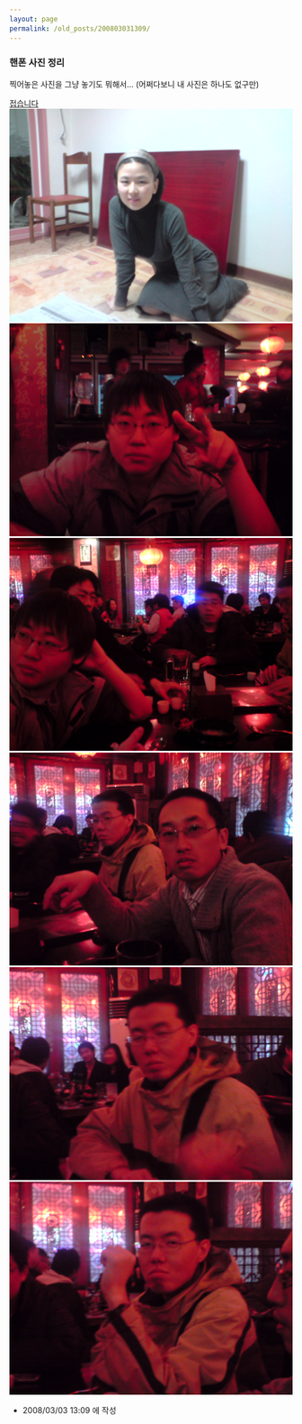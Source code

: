 ```yaml
---
layout: page
permalink: /old_posts/200803031309/
---
```


### 핸폰 사진 정리

찍어놓은 사진을 그냥 놓기도 뭐해서... 
(어쩌다보니 내 사진은 하나도 없구만)

<a href="#none" onclick="this.nextSibling.style.display=(this.nextSibling.style.display== 'none')?'block':'none';">접습니다</a>![c0003499_47cb79011b29d.jpg](200803031309/c0003499_47cb79011b29d.jpg)![c0003499_47cb790266442.jpg](200803031309/c0003499_47cb790266442.jpg)![c0003499_47cb7903ce69b.jpg](200803031309/c0003499_47cb7903ce69b.jpg)![c0003499_47cb79043f281.jpg](200803031309/c0003499_47cb79043f281.jpg)![c0003499_47cb79068f8ac.jpg](200803031309/c0003499_47cb79068f8ac.jpg)![c0003499_47cb7908768b3.jpg](200803031309/c0003499_47cb7908768b3.jpg)





- 2008/03/03 13:09 에 작성
